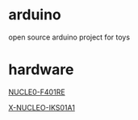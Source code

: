 # arduino
open source arduino project for toys
# hardware
[NUCLE0-F401RE](https://www.st.com/zh/evaluation-tools/nucleo-f401re.html)

[X-NUCLEO-IKS01A1](http://www.st.com/web/catalog/tools/FM116/SC1248/PF261191?s_searchtype=partnumber#)
